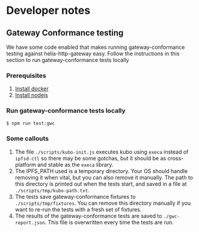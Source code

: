 # Developer notes

<!-- toc -->

## Gateway Conformance testing

We have some code enabled that makes running gateway-conformance testing against helia-http-gateway easy. Follow the instructions in this section to run gateway-conformance tests locally

### Prerequisites

1. [Install docker](https://docs.docker.com/get-docker/)
2. [Install nodejs](https://nodejs.org/en/download/)

### Run gateway-conformance tests locally

```sh
$ npm run test:gwc
```

### Some callouts

1. The file `./scripts/kubo-init.js` executes kubo using `execa` instead of `ipfsd-ctl` so there may be some gotchas, but it should be as cross-platform and stable as the `execa` library.
1. The IPFS_PATH used is a temporary directory. Your OS should handle removing it when vital, but you can also remove it manually. The path to this directory is printed out when the tests start, and saved in a file at `./scripts/tmp/kubo-path.txt`.
1. The tests save gateway-conformance fixtures to `./scripts/tmp/fixtures`. You can remove this directory manually if you want to re-run the tests with a fresh set of fixtures.
1. The results of the gateway-conformance tests are saved to `./gwc-report.json`. This file is overwritten every time the tests are run.

